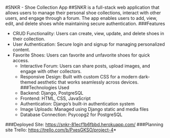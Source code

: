 #SNKR - Shoe Collection App
##SNKR is a full-stack web application that allows users to manage their personal shoe collections, interact with other users, and engage through a forum. The app enables users to add, view, edit, and delete shoes while maintaining secure authentication.
###Features
*	CRUD Functionality: Users can create, view, update, and delete shoes in their collection.
*	User Authentication: Secure login and signup for managing personalized content.
  *	Favorite Shoes: Users can favorite and unfavorite shoes for quick access.
	*	Interactive Forum: Users can share posts, upload images, and engage with other collectors.
	*	Responsive Design: Built with custom CSS for a modern dark-themed aesthetic that works seamlessly across devices.
###Technologies Used
	*	Backend: Django, PostgreSQL
	*	Frontend: HTML, CSS, JavaScript
	*	Authentication: Django’s built-in authentication system
	*	Image Uploads: Managed using Django static and media files
	*	Database Connection: Psycopg2 for PostgreSQL
    
###Deployed Site: https://snkr-81ecf1b6fbbd.herokuapp.com/
###Planning site Trello: https://trello.com/b/PxesGKSO/project-4*
